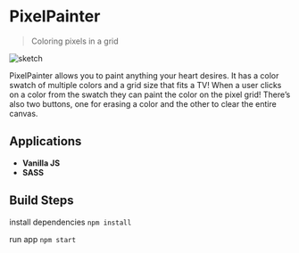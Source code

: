 PixelPainter
============

> Coloring pixels in a grid

![sketch](http://i.imgur.com/JRKvl0E.png)

PixelPainter allows you to paint anything your heart desires. It has a color swatch of multiple colors and a grid size that fits a TV! When a user clicks on a color from the swatch they can paint the color on the pixel grid! There’s also two buttons, one for erasing a color and the other to clear the entire canvas.

## Applications

- **Vanilla JS**
- **SASS**

## Build Steps


install dependencies
```npm install```

run app
```npm start```
